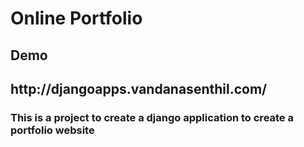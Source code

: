 <h1>Online Portfolio</h1>
<h2>Demo<h2>
<a>http://djangoapps.vandanasenthil.com/</a>
<h3>This is a project to create a  django application to create a portfolio website</h3>
